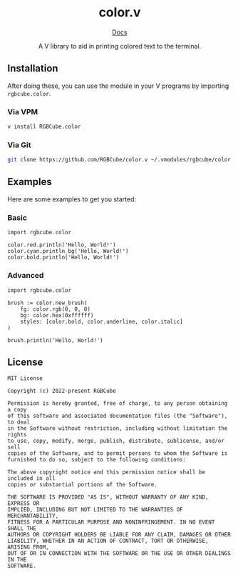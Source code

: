 <div align="center">

<h1>color.v</h1>

[Docs](https://rgbcube.github.io/docs/color)

A V library to aid in printing colored text to the terminal.

</div>

## Installation

After doing these, you can use the module in your V programs by importing `rgbcube.color`.

### Via VPM

```bash
v install RGBCube.color
```

### Via Git

```bash
git clone https://github.com/RGBCube/color.v ~/.vmodules/rgbcube/color
```

## Examples

Here are some examples to get you started:

### Basic

```v,oksyntax
import rgbcube.color

color.red.println('Hello, World!')
color.cyan.println_bg('Hello, World!')
color.bold.println('Hello, World!')
```

### Advanced

```v,oksyntax
import rgbcube.color

brush := color.new_brush(
    fg: color.rgb(0, 0, 0)
    bg: color.hex(0xffffff)
    styles: [color.bold, color.underline, color.italic]
)

brush.println('Hello, World!')
```

## License

```
MIT License

Copyright (c) 2022-present RGBCube

Permission is hereby granted, free of charge, to any person obtaining a copy
of this software and associated documentation files (the "Software"), to deal
in the Software without restriction, including without limitation the rights
to use, copy, modify, merge, publish, distribute, sublicense, and/or sell
copies of the Software, and to permit persons to whom the Software is
furnished to do so, subject to the following conditions:

The above copyright notice and this permission notice shall be included in all
copies or substantial portions of the Software.

THE SOFTWARE IS PROVIDED "AS IS", WITHOUT WARRANTY OF ANY KIND, EXPRESS OR
IMPLIED, INCLUDING BUT NOT LIMITED TO THE WARRANTIES OF MERCHANTABILITY,
FITNESS FOR A PARTICULAR PURPOSE AND NONINFRINGEMENT. IN NO EVENT SHALL THE
AUTHORS OR COPYRIGHT HOLDERS BE LIABLE FOR ANY CLAIM, DAMAGES OR OTHER
LIABILITY, WHETHER IN AN ACTION OF CONTRACT, TORT OR OTHERWISE, ARISING FROM,
OUT OF OR IN CONNECTION WITH THE SOFTWARE OR THE USE OR OTHER DEALINGS IN THE
SOFTWARE.
```

